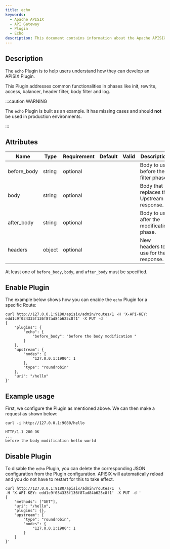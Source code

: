 ```yaml
---
title: echo
keywords:
  - Apache APISIX
  - API Gateway
  - Plugin
  - Echo
description: This document contains information about the Apache APISIX echo Plugin.
---
```


<!--
#
# Licensed to the Apache Software Foundation (ASF) under one or more
# contributor license agreements.  See the NOTICE file distributed with
# this work for additional information regarding copyright ownership.
# The ASF licenses this file to You under the Apache License, Version 2.0
# (the "License"); you may not use this file except in compliance with
# the License.  You may obtain a copy of the License at
#
#     http://www.apache.org/licenses/LICENSE-2.0
#
# Unless required by applicable law or agreed to in writing, software
# distributed under the License is distributed on an "AS IS" BASIS,
# WITHOUT WARRANTIES OR CONDITIONS OF ANY KIND, either express or implied.
# See the License for the specific language governing permissions and
# limitations under the License.
#
-->

## Description

The `echo` Plugin is to help users understand how they can develop an APISIX Plugin.

This Plugin addresses common functionalities in phases like init, rewrite, access, balancer, header filter, body filter and log.

:::caution WARNING

The `echo` Plugin is built as an example. It has missing cases and should **not** be used in production environments.

:::

## Attributes

| Name        | Type   | Requirement | Default | Valid | Description                               |
| ----------- | ------ | ----------- | ------- | ----- | ----------------------------------------- |
| before_body | string | optional    |         |       | Body to use before the filter phase.      |
| body        | string | optional    |         |       | Body that replaces the Upstream response. |
| after_body  | string | optional    |         |       | Body to use after the modification phase. |
| headers     | object | optional    |         |       | New headers to use for the response.      |

At least one of `before_body`, `body`, and `after_body` must be specified.

## Enable Plugin

The example below shows how you can enable the `echo` Plugin for a specific Route:

```shell
curl http://127.0.0.1:9180/apisix/admin/routes/1 -H 'X-API-KEY: edd1c9f034335f136f87ad84b625c8f1' -X PUT -d '
{
    "plugins": {
        "echo": {
            "before_body": "before the body modification "
        }
    },
    "upstream": {
        "nodes": {
            "127.0.0.1:1980": 1
        },
        "type": "roundrobin"
    },
    "uri": "/hello"
}'
```

## Example usage

First, we configure the Plugin as mentioned above. We can then make a request as shown below:

```shell
curl -i http://127.0.0.1:9080/hello
```

```
HTTP/1.1 200 OK
...
before the body modification hello world
```

## Disable Plugin

To disable the `echo` Plugin, you can delete the corresponding JSON configuration from the Plugin configuration. APISIX will automatically reload and you do not have to restart for this to take effect.

```shell
curl http://127.0.0.1:9180/apisix/admin/routes/1  \
-H 'X-API-KEY: edd1c9f034335f136f87ad84b625c8f1' -X PUT -d '
{
    "methods": ["GET"],
    "uri": "/hello",
    "plugins": {},
    "upstream": {
        "type": "roundrobin",
        "nodes": {
            "127.0.0.1:1980": 1
        }
    }
}'
```
